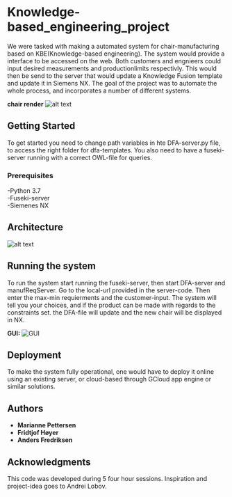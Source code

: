 # Knowledge-based_engineering_project

We were tasked with making a automated system for chair-manufacturing based on KBE(Knowledge-based engineering). The system would provide
a interface to be accessed on the web. Both customers and engnieers could input desired measurements and productionlimits respectivly.
This would then be send to the server that would update a Knowledge Fusion template and update it in Siemens NX. The goal of the project
was to automate the whole process, and incorporates a number of different systems. 


**chair render**
![alt text](https://github.com/anderf2706/Knowledge-based_engineering_project/blob/master/model1.png)


## Getting Started

To get started you need to change path variables in hte DFA-server.py file, to access the right folder for dfa-templates. You also 
need to have a fuseki-server running with a correct OWL-file for queries. 

### Prerequisites

-Python 3.7 \
-Fuseki-server\
-Siemenes NX 

## Architecture

![alt text](https://github.com/anderf2706/Knowledge-based_engineering_project/blob/master/Merknad%202020-02-25%20131626.png)

## Running the system

To run the system start running the fuseki-server, then start DFA-server and manufReqServer. Go to the local-url provided in the server-code.
Then enter the max-min requierments and the customer-input. The system will tell you your choices, and if the product can be made with regards
to the constraints set. the DFA-file will update and the new chair will be displayed in NX.

**GUI:**
![GUI](https://github.com/anderf2706/Knowledge-based_engineering_project/blob/master/Merknad%202020-02-25%20131735.png)


## Deployment

To make the system fully operational, one would have to deploy it online using an existing server, or cloud-based through GCloud app engine
or similar solutions. 

## Authors

* **Marianne Pettersen**
* **Fridtjof Høyer**
* **Anders Fredriksen**

## Acknowledgments

This code was developed during 5 four hour sessions.
Inspiration and project-idea goes to Andrei Lobov.  
